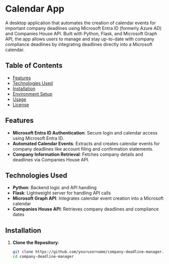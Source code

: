 # Calendar App


A desktop application that automates the creation of calendar events for important company deadlines using Microsoft Entra ID (formerly Azure AD) and Companies House API. Built with Python, Flask, and Microsoft Graph API, the app allows users to manage and stay up-to-date with company compliance deadlines by integrating deadlines directly into a Microsoft calendar.

## Table of Contents
- [Features](#features)
- [Technologies Used](#technologies-used)
- [Installation](#installation)
- [Environment Setup](#environment-setup)
- [Usage](#usage)
- [License](#license)

## Features

- **Microsoft Entra ID Authentication**: Secure login and calendar access using Microsoft Entra ID.
- **Automated Calendar Events**: Extracts and creates calendar events for company deadlines like account filing and confirmation statements.
- **Company Information Retrieval**: Fetches company details and deadlines via Companies House API.

## Technologies Used

- **Python**: Backend logic and API handling
- **Flask**: Lightweight server for handling API calls
- **Microsoft Graph API**: Integrates calendar event creation into a Microsoft calendar
- **Companies House API**: Retrieves company deadlines and compliance dates

## Installation

1. **Clone the Repository**:

   ```bash
   git clone https://github.com/yourusername/company-deadline-manager.git
   cd company-deadline-manager
